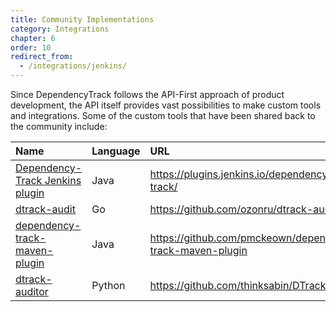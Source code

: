 ```yaml
---
title: Community Implementations
category: Integrations
chapter: 6
order: 10
redirect_from:
  - /integrations/jenkins/
---
```


Since DependencyTrack follows the API-First approach of product development, the API itself provides vast possibilities 
to make custom tools and integrations. Some of the custom tools that have been shared back to the community include:

| Name | Language | URL |
|:---------|:--------|:--------|
| [Dependency-Track Jenkins plugin](https://plugins.jenkins.io/dependency-track/) | Java | https://plugins.jenkins.io/dependency-track/ |
| [dtrack-audit](https://github.com/ozonru/dtrack-audit) | Go | https://github.com/ozonru/dtrack-audit |
| [dependency-track-maven-plugin](https://github.com/pmckeown/dependency-track-maven-plugin) | Java | https://github.com/pmckeown/dependency-track-maven-plugin |
| [dtrack-auditor](https://github.com/thinksabin/DTrackAuditor) | Python | https://github.com/thinksabin/DTrackAuditor |
